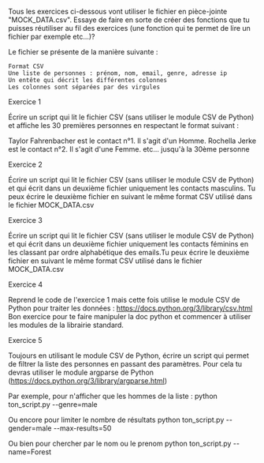 Tous les exercices ci-dessous vont utiliser le fichier en pièce-jointe "MOCK_DATA.csv".
Essaye de faire en sorte de créer des fonctions que tu puisses réutiliser au fil des exercices (une fonction qui te permet de lire un fichier par exemple etc...)?

Le fichier se présente de la manière suivante :

    Format CSV
    Une liste de personnes : prénom, nom, email, genre, adresse ip
    Un entête qui décrit les différentes colonnes
    Les colonnes sont séparées par des virgules

Exercice 1

Écrire un script qui lit le fichier CSV (sans utiliser le module CSV de Python) et affiche les 30 premières personnes en respectant le format suivant :

Taylor Fahrenbacher est le contact n°1. Il s'agit d'un Homme.
Rochella Jerke est le contact n°2. Il s'agit d'une Femme.
          etc... jusqu'à la 30ème personne


Exercice 2

Écrire un script qui lit le fichier CSV (sans utiliser le module CSV de Python) et qui écrit dans un deuxième fichier uniquement les contacts masculins. Tu peux écrire le deuxième fichier en suivant le même format CSV utilisé dans le fichier MOCK_DATA.csv

Exercice 3

Écrire un script qui lit le fichier CSV (sans utiliser le module CSV de Python) et qui écrit dans un deuxième fichier uniquement les contacts féminins en les classant par ordre alphabétique des emails.Tu peux écrire le deuxième fichier en suivant le même format CSV utilisé dans le fichier MOCK_DATA.csv

Exercice 4

Reprend le code de l'exercice 1 mais cette fois utilise le module CSV de Python pour traiter les données : https://docs.python.org/3/library/csv.html
Bon exercice pour te faire manipuler la doc python et commencer à utiliser les modules de la librairie standard.

Exercice 5

Toujours en utilisant le module CSV de Python, écrire un script qui permet de filtrer la liste des personnes en passant des paramètres. Pour cela tu devras utiliser le module argparse de Python (https://docs.python.org/3/library/argparse.html)

Par exemple, pour n'afficher que les hommes de la liste :
python ton_script.py --genre=male

Ou encore pour limiter le nombre de résultats
python ton_script.py --gender=male --max-results=50

Ou bien pour chercher par le nom ou le prenom
python ton_script.py --name=Forest
